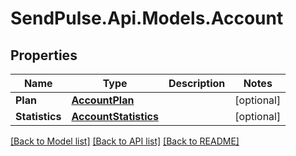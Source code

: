 # SendPulse.Api.Models.Account
## Properties

Name | Type | Description | Notes
------------ | ------------- | ------------- | -------------
**Plan** | [**AccountPlan**](AccountPlan.md) |  | [optional] 
**Statistics** | [**AccountStatistics**](AccountStatistics.md) |  | [optional] 

[[Back to Model list]](../README.md#documentation-for-models) [[Back to API list]](../README.md#documentation-for-api-endpoints) [[Back to README]](../README.md)
